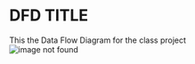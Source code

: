 # DFD TITLE
 This the Data Flow Diagram for the class project <br/>
![image not found](https://cloud.githubusercontent.com/assets/18035225/18526861/dc24737e-7a87-11e6-8785-1f43477d02a2.PNG "Checking for OSS in software")
